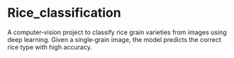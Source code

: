 # Rice_classification
A computer‑vision project to classify rice grain varieties from images using deep learning. Given a single‑grain image, the model predicts the correct rice type with high accuracy.
